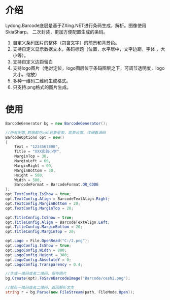 # 介绍
Lydong.Barcode底层是基于ZXing.NET进行条码生成，解析。图像使用SkiaSharp。
二次封装，更加方便配置生成的条码。

1. 自定义条码图片的整体（包含文字）的前景和背景色。
2. 支持自定义显示数据文本，条码标题（位置，水平居中，文字边距，字体 ，大小等）。
3. 支持自定义边距留白
4. 支持logo图片（绝对定位，logo图层位于条码图层之下，可调节透明度，logo大小，缩放）
5. 多种一维码二维码生成格式。
6. 只支持.png格式的图片生成。
# 使用
```csharp
BarcodeGenerator bg = new BarcodeGenerator();

//所有配置,数据都在opt对象里面，需要设置。详细看源码
BarcodeOptions opt = new()
{
    Text = "1234567890",
    Title = "XXX实验小学",
    MarginTop = 30,
    MarginLeft = 60,
    MarginRight = 60,
    MarginBottom = 30,
    Height = 500,
    Width = 500,
    BarcodeFormat = BarcodeFormat.QR_CODE
};
opt.TextConfig.IsShow = true;
opt.TextConfig.Align = BarcodeTextAlign.Right;
opt.TextConfig.MarginBottom = 20;
opt.TextConfig.MarginTop = 20;

opt.TitleConfig.IsShow = true;
opt.TitleConfig.Align = BarcodeTextAlign.Left;
opt.TitleConfig.MarginBottom = 20;
opt.TitleConfig.MarginTop = 20;

opt.Logo = File.OpenRead("C:/2.png");
opt.LogoConfig.IsShow = true;
opt.LogoConfig.Width = 800;
opt.LogoConfig.Height = 300;
opt.LogoConfig.AbsoluteY = 0;
opt.LogoConfig.Transparency = 0.4;

//生成一维码或者二维码，保存图片
bg.Create(opt).ToSaveBarcodeImage("Barcode/ceshi.png");

//解析一维码或者二维码，返回解析文本
string r = bg.Parse(new FileStream(path, FileMode.Open));
```
# 

